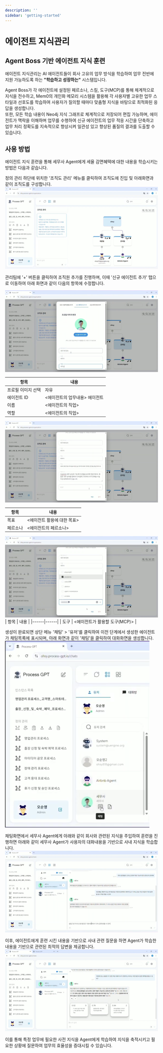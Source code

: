 ```yaml
---
description: ''
sidebar: 'getting-started'
---
```


# 에이전트 지식관리

## Agent Boss 기반 에이전트 지식 훈련

에이전트 지식관리는 AI 에이전트들이 회사 고유의 업무 방식을 학습하여 업무 전반에 지원 가능하도록 하는 **"학습하고 성장하는"** 시스템입니다.

Agent Boss가 각 에이전트에 설정된 페르소나, 스킬, 도구(MCP)를 통해 체계적으로 지식을 전수하고, Mem0의 개인화 메모리 시스템을 활용해 각 사용자별 고유한 업무 스타일과 선호도를 학습하여 사용자가 질의할 때마다 맞춤형 지식을 바탕으로 최적화된 응답을 생성합니다. <br>
또한, 모든 학습 내용이 Neo4j 지식 그래프로 체계적으로 저장되어 편집 가능하며, 에이전트가 맥락을 이해하며 업무를 수행하여 신규 에이전트의 업무 적응 시간을 단축하고 업무 처리 정확도를 지속적으로 향상시켜 일관성 있고 향상된 품질의 결과를 도출할 수 있습니다.

## 사용 방법

에이전트 지식 훈련을 통해 세무사 Agent에게 세율 감면혜택에 대한 내용을 학습시키는 방법은 다음과 같습니다.

정의 관리 하단에 위치한 '조직도 관리' 메뉴를 클릭하여 조직도에 진입 및 아래화면과 같이 조직도를 구성합니다.<br>
![](../../uengine-image/process-gpt/knowledge/1.조직도정의.png)

관리팀에 '+' 버튼을 클릭하여 조직원 추가를 진행하며, 이때 '신규 에이전트 추가' 탭으로 이동하여 아래 화면과 같이 다음의 항목에 수정합니다.<br>

![](../../uengine-image/process-gpt/knowledge/2.에이전트생성1.png)<br>

| 항목 | 내용 |
|------|------|
| 프로필 이미지 선택 | 자유 |
| 에이전트 ID | <에이전트의 업무내용> 에이전트 |
| 이름 | <에이전트의 직업> |
| 역할 | <에이전트의 직업> |

![](../../uengine-image/process-gpt/knowledge/3.에이전트생성2.png)<br>

| 항목 | 내용 |
|------|------|
| 목표 | <에이전트 활용에 대한 목표> |
| 페르소나 | <에이전트의 페르소나> |

![](../../uengine-image/process-gpt/knowledge/4.에이전트생성3.png)<br>
| 항목 | 내용 |
|------|------|
| 도구 | <에이전트가 활용할 도구(MCP)> |

생성이 완료되면 상단 메뉴 '채팅' > '유저'를 클릭하여 이전 단계에서 생성한 에이전트가 채팅목록에 표시되며, 아래 화면과 같이 '채팅'을 클릭하여 대화화면을 생성합니다.<br>
![](../../uengine-image/process-gpt/knowledge/5-1.에이전트채팅생성.png)

채팅화면에서 세무사 Agent에게 아래와 같이 회사와 관련된 지식을 주입하여 훈련을 진행하면 아래와 같이 세무사 Agent가 사용자의 대화내용을 기반으로 사내 지식을 학습합니다.<br>
![](../../uengine-image/process-gpt/knowledge/6.훈련지식주입.png)

이후, 에이전트에게 훈련 시킨 내용을 기반으로 사내 관련 질문을 하면 Agent가 학습한 내용을 기반으로 관련된 최적의 답변을 제공합니다.<br>
![](../../uengine-image/process-gpt/knowledge/7.훈련결과확인.png)

이를 통해 특정 업무에 필요한 사전 지식을 Agent에게 학습하여 지식을 축적시키고 필요한 상황에 질문하여 업무의 효율성을 증대시킬 수 있습니다.